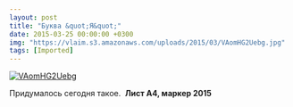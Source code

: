 ```yaml
---
layout: post
title: "Буква &quot;Я&quot;"
date: 2015-03-25 00:00:00 +0300
img: "https://vlaim.s3.amazonaws.com/uploads/2015/03/VAomHG2Uebg.jpg"
tags: [Imported]
---
```


[![VAomHG2Uebg](VAomHG2Uebg.jpg)](VAomHG2Uebg.jpg)

Придумалось сегодня такое.  **Лист А4, маркер 2015**